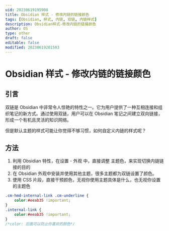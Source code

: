 ```yaml
---
uid: 20230619195908
title: Obsidian 样式 - 修改内链的链接颜色
tags: [Obsidian, 样式, 内链, 双链, 内链样式]
description: Obsidian样式-修改内链的链接颜色
author: OS
type: other
draft: false
editable: false
modified: 20230619201503
---
```


# Obsidian 样式 - 修改内链的链接颜色

## 引言

双链是 Obsidian 中非常令人惊艳的特性之一。它为用户提供了一种互相连接和组织笔记的新方式。通过使用双链，用户可以在 Obsidian 笔记之间建立双向链接，形成一个有机且灵活的知识网络。

但是默认主题的样式可能让你觉得不够习惯，如何自定义内链的样式呢？

## 方法

1. 利用 Obsidian 特性，在设置 - 外观 中，直接调整 主题色，来实现切换内链链接的目的
2. 在 Obsidian 外观中安装并使用其他主题，很多主题都为双链设置了颜色。
3. 使用 CSS 片段，直接干预颜色，无视你使用主题具体是什么，也无视你设置的主题色

```CSS
.cm-hmd-internal-link .cm-underline {
	color:#eeab35 !important;
}
.internal-link {
	color:#eeab35 !important;
}
/*color: 后面可以防止你喜欢的颜色*/
```